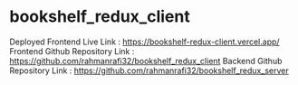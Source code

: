 # bookshelf_redux_client

Deployed Frontend Live Link : https://bookshelf-redux-client.vercel.app/
Frontend Github Repository Link : https://github.com/rahmanrafi32/bookshelf_redux_client
Backend Github Repository Link : https://github.com/rahmanrafi32/bookshelf_redux_server
